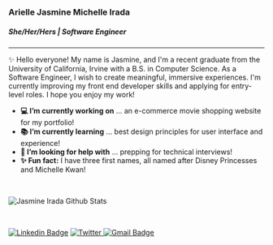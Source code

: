 ### Arielle Jasmine Michelle Irada
##### _She/Her/Hers_ | Software Engineer
---

✨ Hello everyone! My name is Jasmine, and I'm a recent graduate from the University of California, Irvine with a B.S. in Computer Science. As a Software Engineer, I wish to create meaningful, immersive experiences. I'm currently improving my front end developer skills and applying for entry-level roles. I hope you enjoy my work!

- **💻 I’m currently working on** ... an e-commerce movie shopping website for my portfolio! 
- **📚 I’m currently learning** ... best design principles for user interface and experience!
- **🙇 I’m looking for help with** ... prepping for technical interviews!
- **✨ Fun fact:** I have three first names, all named after Disney Princesses and Michelle Kwan!


<br />

![Jasmine Irada Github Stats](https://github-readme-stats.vercel.app/api?username=airada&show_icons=true&title_color=2C6975&icon_color=CDE0C9&text_color=6BB2A0&bg_color=FFFFFF)

<br />

[![Linkedin Badge](https://img.shields.io/badge/-LinkedIn-blue?style=flat-square&logo=Linkedin&logoColor=white&link=)](https://www.linkedin.com/in/jasmineirada/)
<a href="https://twitter.com/jasmineirada" target="_blank"><img src="https://img.shields.io/badge/-Twitter-1ca0f1?style=flat-square&labelColor=1ca0f1&logo=twitter&logoColor=white" alt="Twitter">
[![Gmail Badge](https://img.shields.io/badge/-Gmail-c14438?style=flat-square&logo=Gmail&logoColor=white&link=mailto:jasmineirada@gmail.com)](mailto:jasmineirada@gmail.com)
